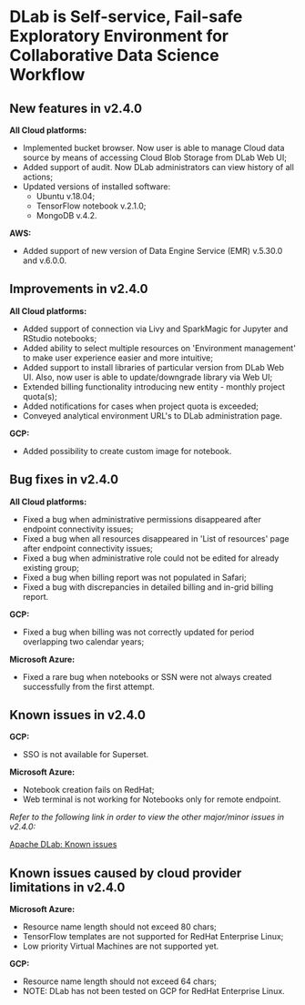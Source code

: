 # DLab is Self-service, Fail-safe Exploratory Environment for Collaborative Data Science Workflow

## New features in v2.4.0
**All Cloud platforms:**
- Implemented bucket browser. Now user is able to manage Cloud data source by means of accessing Cloud Blob Storage from DLab Web UI;
- Added support of audit. Now DLab administrators can view history of all actions;
- Updated versions of installed software:
  * Ubuntu v.18.04;
  * TensorFlow notebook v.2.1.0;
  * MongoDB v.4.2.

**AWS:**
- Added support of new version of Data Engine Service (EMR) v.5.30.0 and v.6.0.0.

## Improvements in v2.4.0
**All Cloud platforms:**
- Added support of connection via Livy and SparkMagic for Jupyter and RStudio notebooks;
- Added ability to select multiple resources on &#39;Environment management&#39; to make user experience easier and more intuitive;
- Added support to install libraries of particular version from DLab Web UI. Also, now user is able to update/downgrade library via Web UI;
- Extended billing functionality introducing new entity - monthly project quota(s);
- Added notifications for cases when project quota is exceeded;
- Conveyed analytical environment URL&#39;s to DLab administration page.

**GCP:**
- Added possibility to create custom image for notebook.

## Bug fixes in v2.4.0
**All Cloud platforms:**
- Fixed a bug when administrative permissions disappeared after endpoint connectivity issues;
- Fixed a bug when all resources disappeared in &#39;List of resources&#39; page after endpoint connectivity issues;
- Fixed a bug when administrative role could not be edited for already existing group;
- Fixed a bug when billing report was not populated in Safari;
- Fixed a bug with discrepancies in detailed billing and in-grid billing report.

**GCP:**
- Fixed a bug when billing was not correctly updated for period overlapping two calendar years;

**Microsoft Azure:**
- Fixed a rare bug when notebooks or SSN were not always created successfully from the first attempt.

## Known issues in v2.4.0
**GCP:**
- SSO is not available for Superset.

**Microsoft Azure:**
- Notebook creation fails on RedHat;
- Web terminal is not working for Notebooks only for remote endpoint.

*Refer to the following link in order to view the other major/minor issues in v2.4.0:*

[Apache DLab: Known issues](https://issues.apache.org/jira/issues/?filter=12349399 "Apache DLab: Known issues")

## Known issues caused by cloud provider limitations in v2.4.0

**Microsoft Azure:**
- Resource name length should not exceed 80 chars;
- TensorFlow templates are not supported for RedHat Enterprise Linux;
- Low priority Virtual Machines are not supported yet.

**GCP:**
- Resource name length should not exceed 64 chars;
- NOTE: DLab has not been tested on GCP for RedHat Enterprise Linux.
